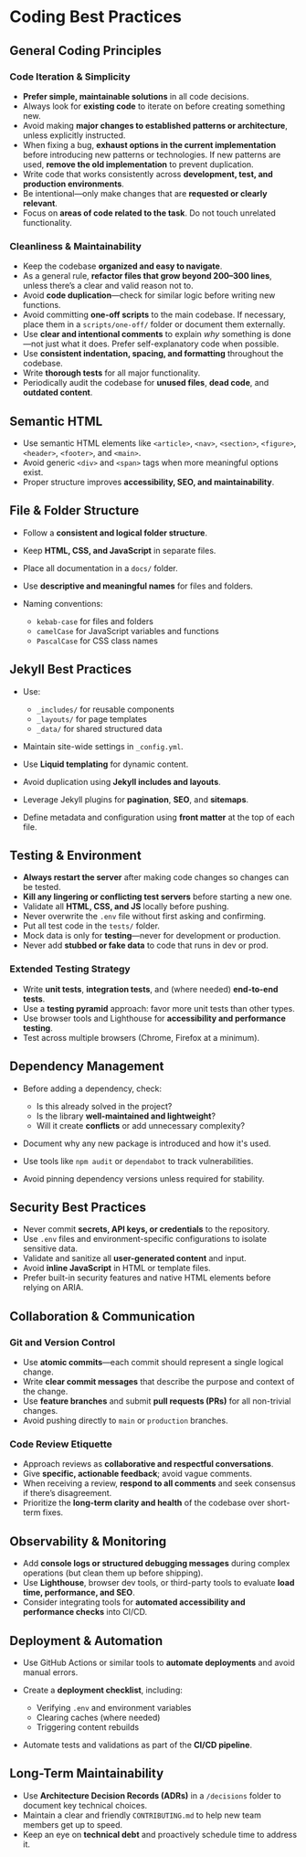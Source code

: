 # Coding Best Practices

## General Coding Principles

### Code Iteration & Simplicity

* **Prefer simple, maintainable solutions** in all code decisions.
* Always look for **existing code** to iterate on before creating something new.
* Avoid making **major changes to established patterns or architecture**, unless explicitly instructed.
* When fixing a bug, **exhaust options in the current implementation** before introducing new patterns or technologies. If new patterns are used, **remove the old implementation** to prevent duplication.
* Write code that works consistently across **development, test, and production environments**.
* Be intentional—only make changes that are **requested or clearly relevant**.
* Focus on **areas of code related to the task**. Do not touch unrelated functionality.

### Cleanliness & Maintainability

* Keep the codebase **organized and easy to navigate**.
* As a general rule, **refactor files that grow beyond 200–300 lines**, unless there’s a clear and valid reason not to.
* Avoid **code duplication**—check for similar logic before writing new functions.
* Avoid committing **one-off scripts** to the main codebase. If necessary, place them in a `scripts/one-off/` folder or document them externally.
* Use **clear and intentional comments** to explain *why* something is done—not just what it does. Prefer self-explanatory code when possible.
* Use **consistent indentation, spacing, and formatting** throughout the codebase.
* Write **thorough tests** for all major functionality.
* Periodically audit the codebase for **unused files**, **dead code**, and **outdated content**.

## Semantic HTML

* Use semantic HTML elements like `<article>`, `<nav>`, `<section>`, `<figure>`, `<header>`, `<footer>`, and `<main>`.
* Avoid generic `<div>` and `<span>` tags when more meaningful options exist.
* Proper structure improves **accessibility, SEO, and maintainability**.

## File & Folder Structure

* Follow a **consistent and logical folder structure**.
* Keep **HTML, CSS, and JavaScript** in separate files.
* Place all documentation in a `docs/` folder.
* Use **descriptive and meaningful names** for files and folders.
* Naming conventions:

  * `kebab-case` for files and folders
  * `camelCase` for JavaScript variables and functions
  * `PascalCase` for CSS class names

## Jekyll Best Practices

* Use:

  * `_includes/` for reusable components
  * `_layouts/` for page templates
  * `_data/` for shared structured data
  
* Maintain site-wide settings in `_config.yml`.
* Use **Liquid templating** for dynamic content.
* Avoid duplication using **Jekyll includes and layouts**.
* Leverage Jekyll plugins for **pagination**, **SEO**, and **sitemaps**.
* Define metadata and configuration using **front matter** at the top of each file.

## Testing & Environment

* **Always restart the server** after making code changes so changes can be tested.
* **Kill any lingering or conflicting test servers** before starting a new one.
* Validate all **HTML, CSS, and JS** locally before pushing.
* Never overwrite the `.env` file without first asking and confirming.
* Put all test code in the `tests/` folder.
* Mock data is only for **testing**—never for development or production.
* Never add **stubbed or fake data** to code that runs in dev or prod.

### Extended Testing Strategy

* Write **unit tests**, **integration tests**, and (where needed) **end-to-end tests**.
* Use a **testing pyramid** approach: favor more unit tests than other types.
* Use browser tools and Lighthouse for **accessibility and performance testing**.
* Test across multiple browsers (Chrome, Firefox at a minimum).

## Dependency Management

* Before adding a dependency, check:

  * Is this already solved in the project?
  * Is the library **well-maintained and lightweight**?
  * Will it create **conflicts** or add unnecessary complexity?
  
* Document why any new package is introduced and how it's used.
* Use tools like `npm audit` or `dependabot` to track vulnerabilities.
* Avoid pinning dependency versions unless required for stability.

## Security Best Practices

* Never commit **secrets, API keys, or credentials** to the repository.
* Use `.env` files and environment-specific configurations to isolate sensitive data.
* Validate and sanitize all **user-generated content** and input.
* Avoid **inline JavaScript** in HTML or template files.
* Prefer built-in security features and native HTML elements before relying on ARIA.

##  Collaboration & Communication

### Git and Version Control

* Use **atomic commits**—each commit should represent a single logical change.
* Write **clear commit messages** that describe the purpose and context of the change.
* Use **feature branches** and submit **pull requests (PRs)** for all non-trivial changes.
* Avoid pushing directly to `main` or `production` branches.

### Code Review Etiquette

* Approach reviews as **collaborative and respectful conversations**.
* Give **specific, actionable feedback**; avoid vague comments.
* When receiving a review, **respond to all comments** and seek consensus if there’s disagreement.
* Prioritize the **long-term clarity and health** of the codebase over short-term fixes.

## Observability & Monitoring

* Add **console logs or structured debugging messages** during complex operations (but clean them up before shipping).
* Use **Lighthouse**, browser dev tools, or third-party tools to evaluate **load time, performance, and SEO**.
* Consider integrating tools for **automated accessibility and performance checks** into CI/CD.

## Deployment & Automation

* Use GitHub Actions or similar tools to **automate deployments** and avoid manual errors.
* Create a **deployment checklist**, including:

  * Verifying `.env` and environment variables
  * Clearing caches (where needed)
  * Triggering content rebuilds
* Automate tests and validations as part of the **CI/CD pipeline**.

## Long-Term Maintainability

* Use **Architecture Decision Records (ADRs)** in a `/decisions` folder to document key technical choices.
* Maintain a clear and friendly `CONTRIBUTING.md` to help new team members get up to speed.
* Keep an eye on **technical debt** and proactively schedule time to address it.
